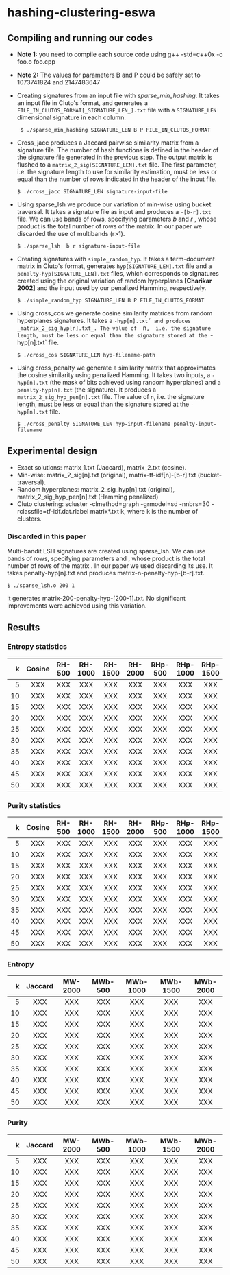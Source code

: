 # hashing-clustering-eswa

## Compiling and running our codes

* __Note 1:__ you need to compile each source code using g++ -std=c++0x -o foo.o foo.cpp
* __Note 2:__ The values for parameters B and P could be safely set to 1073741824 and 2147483647

* Creating signatures from an input file with _sparse_min_hashing_. It takes an input file in Cluto's format, and generates a `FILE_IN_CLUTOS_FORMAT[_SIGNATURE_LEN_].txt` file with a `SIGNATURE_LEN` dimensional signature in each column.
  ```
   $ ./sparse_min_hashing SIGNATURE_LEN B P FILE_IN_CLUTOS_FORMAT
  ```

* Cross_jacc produces a Jaccard pairwise similarity matrix from a signature file. The number of hash functions is defined in the header of the signature file generated in the previous step. The output matrix is flushed to a `matrix_2_sig[SIGNATURE_LEN].txt` file. The first parameter, i.e. the signature length to use for similarity estimation, must be less or equal than the number of rows indicated in the header of the input file.
  ```
  $ ./cross_jacc SIGNATURE_LEN signature-input-file
  ```

* Using sparse_lsh we produce our variation of min-wise using bucket traversal. It takes a signature file as input and produces a `-[b-r].txt` file. We can use bands of rows, specifying parameters _b_  and _r_ , whose product is the total number of rows of the matrix. In our paper we discarded the use of multibands (r>1).
  ```
  $ ./sparse_lsh  b r signature-input-file
  ```

* Creating signatures with `simple_random_hyp`. It takes a term-document matrix in Cluto's format, generates `hyp[SIGNATURE_LEN].txt` file and a  `penalty-hyp[SIGNATURE_LEN].txt` files, which corresponds to signatures created using the original variation of random hyperplanes __[Charikar 2002]__ and the input used by our penalized Hamming, respectively.

  ```
  $ ./simple_random_hyp SIGNATURE_LEN B P FILE_IN_CLUTOS_FORMAT
  ```
  
* Using cross_cos we generate cosine similarity matrices from random hyperplanes signatures. It takes a `-hyp[n].txt´ and produces _matrix_2_sig_hyp[n].txt_. The value of  `n`,  i.e. the signature length, must be less or equal than the signature stored at the `-hyp[n].txt` file.

  ```
  $ ./cross_cos SIGNATURE_LEN hyp-filename-path
  ```

* Using cross_penalty we generate a similarity matrix that approximates the cosine similarity using penalized Hamming. It takes two inputs, a `-hyp[n].txt` (the mask of bits achieved using random hyperplanes) and a `penalty-hyp[n].txt` (the signature). It produces a `matrix_2_sig_hyp_pen[n].txt` file. The value of  `n`,  i.e. the signature length, must be less or equal than the signature stored at the `-hyp[n].txt` file.

  ```
  $ ./cross_penalty SIGNATURE_LEN hyp-input-filename penalty-input-filename
  ```


## Experimental design

* Exact solutions: matrix_1.txt (Jaccard), matrix_2.txt (cosine).
* Min-wise: matrix_2_sig[n].txt (original), matrix-tf-idf[n]-[b-r].txt (bucket-traversal).
* Random hyperplanes: matrix_2_sig_hyp[n].txt (original), matrix_2_sig_hyp_pen[n].txt (Hamming penalized)
* Cluto clustering: scluster -clmethod=graph -grmodel=sd -nnbrs=30 -rclassfile=tf-idf.dat.rlabel matrix*.txt k, where k is the number of clusters.


### Discarded in this paper

Multi-bandit LSH signatures are created using sparse_lsh. We can use bands of rows, specifying parameters  and  , whose product is the total number of rows of the matrix  . In our paper we used  discarding its use. It takes penalty-hyp[n].txt and produces matrix-n-penalty-hyp-[b-r].txt.

```
$ ./sparse_lsh.o 200 1
```

it generates matrix-200-penalty-hyp-[200-1].txt. No significant improvements were achieved using this variation.

## Results

### Entropy statistics

| k  | Cosine | RH-500|RH-1000 | RH-1500 | RH-2000 | RHp-500  |RHp-1000  | RHp-1500 | RHp-2000 |
|---:|:------:|:-----:|:------:|:-------:|:-------:|:--------:|:--------:|:--------:|:--------:|
| 5  |   XXX  |  XXX  |  XXX   |   XXX   |   XXX   |   XXX    |   XXX    |   XXX    |   XXX    |
|10  |   XXX  |  XXX  |  XXX   |   XXX   |   XXX   |   XXX    |   XXX    |   XXX    |   XXX    |
|15  |   XXX  |  XXX  |  XXX   |   XXX   |   XXX   |   XXX    |   XXX    |   XXX    |   XXX    |
|20  |   XXX  |  XXX  |  XXX   |   XXX   |   XXX   |   XXX    |   XXX    |   XXX    |   XXX    |
|25  |   XXX  |  XXX  |  XXX   |   XXX   |   XXX   |   XXX    |   XXX    |   XXX    |   XXX    |
|30  |   XXX  |  XXX  |  XXX   |   XXX   |   XXX   |   XXX    |   XXX    |   XXX    |   XXX    |
|35  |   XXX  |  XXX  |  XXX   |   XXX   |   XXX   |   XXX    |   XXX    |   XXX    |   XXX    |
|40  |   XXX  |  XXX  |  XXX   |   XXX   |   XXX   |   XXX    |   XXX    |   XXX    |   XXX    |
|45  |   XXX  |  XXX  |  XXX   |   XXX   |   XXX   |   XXX    |   XXX    |   XXX    |   XXX    |
|50  |   XXX  |  XXX  |  XXX   |   XXX   |   XXX   |   XXX    |   XXX    |   XXX    |   XXX    |


### Purity statistics

| k  | Cosine | RH-500|RH-1000 | RH-1500 | RH-2000 | RHp-500  |RHp-1000  | RHp-1500 | RHp-2000 |
|---:|:------:|:-----:|:------:|:-------:|:-------:|:--------:|:--------:|:--------:|:--------:|
| 5  |   XXX  |  XXX  |  XXX   |   XXX   |   XXX   |   XXX    |   XXX    |   XXX    |   XXX    |
|10  |   XXX  |  XXX  |  XXX   |   XXX   |   XXX   |   XXX    |   XXX    |   XXX    |   XXX    |
|15  |   XXX  |  XXX  |  XXX   |   XXX   |   XXX   |   XXX    |   XXX    |   XXX    |   XXX    |
|20  |   XXX  |  XXX  |  XXX   |   XXX   |   XXX   |   XXX    |   XXX    |   XXX    |   XXX    |
|25  |   XXX  |  XXX  |  XXX   |   XXX   |   XXX   |   XXX    |   XXX    |   XXX    |   XXX    |
|30  |   XXX  |  XXX  |  XXX   |   XXX   |   XXX   |   XXX    |   XXX    |   XXX    |   XXX    |
|35  |   XXX  |  XXX  |  XXX   |   XXX   |   XXX   |   XXX    |   XXX    |   XXX    |   XXX    |
|40  |   XXX  |  XXX  |  XXX   |   XXX   |   XXX   |   XXX    |   XXX    |   XXX    |   XXX    |
|45  |   XXX  |  XXX  |  XXX   |   XXX   |   XXX   |   XXX    |   XXX    |   XXX    |   XXX    |
|50  |   XXX  |  XXX  |  XXX   |   XXX   |   XXX   |   XXX    |   XXX    |   XXX    |   XXX    |


### Entropy

| k  | Jaccard| MW-2000 | MWb-500  |MWb-1000  | MWb-1500 | MWb-2000 |
|---:|:------:|:-------:|:--------:|:--------:|:--------:|:--------:|
| 5  |   XXX  |   XXX   |   XXX    |   XXX    |   XXX    |   XXX    |
|10  |   XXX  |   XXX   |   XXX    |   XXX    |   XXX    |   XXX    |
|15  |   XXX  |   XXX   |   XXX    |   XXX    |   XXX    |   XXX    |
|20  |   XXX  |   XXX   |   XXX    |   XXX    |   XXX    |   XXX    |
|25  |   XXX  |   XXX   |   XXX    |   XXX    |   XXX    |   XXX    |
|30  |   XXX  |   XXX   |   XXX    |   XXX    |   XXX    |   XXX    |
|35  |   XXX  |   XXX   |   XXX    |   XXX    |   XXX    |   XXX    |
|40  |   XXX  |   XXX   |   XXX    |   XXX    |   XXX    |   XXX    |
|45  |   XXX  |   XXX   |   XXX    |   XXX    |   XXX    |   XXX    |
|50  |   XXX  |   XXX   |   XXX    |   XXX    |   XXX    |   XXX    |

### Purity

| k  | Jaccard| MW-2000 | MWb-500  |MWb-1000  | MWb-1500 | MWb-2000 |
|---:|:------:|:-------:|:--------:|:--------:|:--------:|:--------:|
| 5  |   XXX  |   XXX   |   XXX    |   XXX    |   XXX    |   XXX    |
|10  |   XXX  |   XXX   |   XXX    |   XXX    |   XXX    |   XXX    |
|15  |   XXX  |   XXX   |   XXX    |   XXX    |   XXX    |   XXX    |
|20  |   XXX  |   XXX   |   XXX    |   XXX    |   XXX    |   XXX    |
|25  |   XXX  |   XXX   |   XXX    |   XXX    |   XXX    |   XXX    |
|30  |   XXX  |   XXX   |   XXX    |   XXX    |   XXX    |   XXX    |
|35  |   XXX  |   XXX   |   XXX    |   XXX    |   XXX    |   XXX    |
|40  |   XXX  |   XXX   |   XXX    |   XXX    |   XXX    |   XXX    |
|45  |   XXX  |   XXX   |   XXX    |   XXX    |   XXX    |   XXX    |
|50  |   XXX  |   XXX   |   XXX    |   XXX    |   XXX    |   XXX    |
